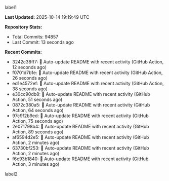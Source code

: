 
label1 
<!-- ACTIVITY_START -->
**Last Updated:** 2025-10-14 19:19:49 UTC

**Repository Stats:**
- Total Commits: 94857
- Last Commit: 13 seconds ago

**Recent Commits:**
- 3242c38ff7: 🤖 Auto-update README with recent activity (GitHub Action, 12 seconds ago)
- f0701d7b1e: 🤖 Auto-update README with recent activity (GitHub Action, 26 seconds ago)
- ed1e4572ef: 🤖 Auto-update README with recent activity (GitHub Action, 38 seconds ago)
- e30cc90db8: 🤖 Auto-update README with recent activity (GitHub Action, 51 seconds ago)
- 0872c380a5: 🤖 Auto-update README with recent activity (GitHub Action, 64 seconds ago)
- 97c9f2b9ed: 🤖 Auto-update README with recent activity (GitHub Action, 75 seconds ago)
- 2e071798b4: 🤖 Auto-update README with recent activity (GitHub Action, 89 seconds ago)
- af6594d2e5: 🤖 Auto-update README with recent activity (GitHub Action, 2 minutes ago)
- 63730bf253: 🤖 Auto-update README with recent activity (GitHub Action, 2 minutes ago)
- f6c93b1840: 🤖 Auto-update README with recent activity (GitHub Action, 3 minutes ago)
<!-- ACTIVITY_END -->

label2
